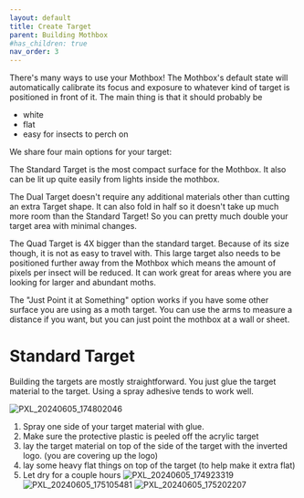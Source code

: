```yaml
---
layout: default
title: Create Target
parent: Building Mothbox
#has_children: true
nav_order: 3
---
```


There's many ways to use your Mothbox! The Mothbox's default state will automatically calibrate its focus and exposure to whatever kind of target is positioned in front of it. The main thing is that it should probably be 
* white
* flat
* easy for insects to perch on


We share four main options for your target:

The Standard Target is the most compact surface for the Mothbox. It also can be lit up quite easily from lights inside the mothbox.

The Dual Target doesn't require any additional materials other than cutting an extra Target shape. It can also fold in half so it doesn't take up much more room than the Standard Target! So you can pretty much double your target area with minimal changes.

The Quad Target is 4X bigger than the standard target. Because of its size though, it is not as easy to travel with. This large target also needs to be positioned further away from the Mothbox which means the amount of pixels per insect will be reduced. It can work great for areas where you are looking for larger and abundant moths.

The "Just Point it at Something" option works if you have some other surface you are using as a moth target. You can use the arms to measure a distance if you want, but you can just point the mothbox at a wall or sheet. 

# Standard Target
Building the targets are mostly straightforward. You just glue the target material to the target. Using a spray adhesive tends to work well.

![PXL_20240605_174802046](https://github.com/Digital-Naturalism-Laboratories/Mothbox/assets/742627/ea61f40c-5ea4-4bf2-8fe0-a64c5c07ff12)

1. Spray one side of your target material with glue.
2. Make sure the protective plastic is peeled off the acrylic target
3. lay the target material on top of the side of the target with the inverted logo. (you are covering up the logo)
4. lay some heavy flat things on top of the target (to help make it extra flat)
5. Let dry for a couple hours
![PXL_20240605_174923319](https://github.com/Digital-Naturalism-Laboratories/Mothbox/assets/742627/875787dc-a04e-48f9-bcfd-3bf0bbc48ab2)
![PXL_20240605_175105481](https://github.com/Digital-Naturalism-Laboratories/Mothbox/assets/742627/a4e28b7a-9025-40a6-b88d-fa97ab59ca4c)
![PXL_20240605_175202207](https://github.com/Digital-Naturalism-Laboratories/Mothbox/assets/742627/8e305978-7c5c-48d0-9901-689ad7a3c699)
